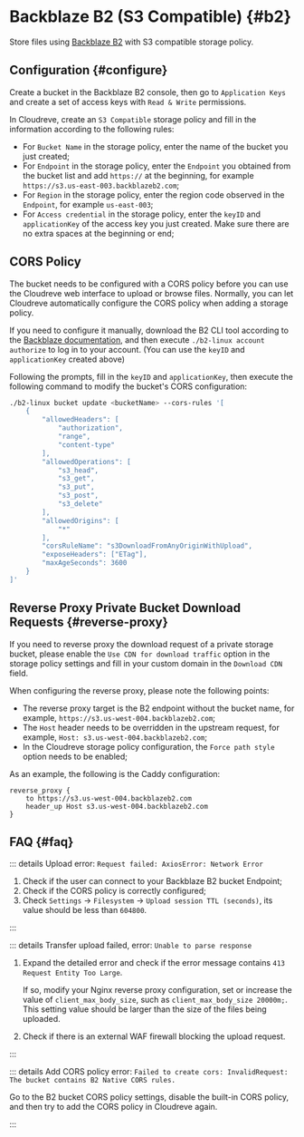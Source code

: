 # Backblaze B2 (S3 Compatible) {#b2}

Store files using [Backblaze B2](https://www.backblaze.com/b2/cloud-storage-pricing.html) with S3 compatible storage policy.

## Configuration {#configure}

Create a bucket in the Backblaze B2 console, then go to `Application Keys` and create a set of access keys with `Read & Write` permissions.

In Cloudreve, create an `S3 Compatible` storage policy and fill in the information according to the following rules:

- For `Bucket Name` in the storage policy, enter the name of the bucket you just created;
- For `Endpoint` in the storage policy, enter the `Endpoint` you obtained from the bucket list and add `https://` at the beginning, for example `https://s3.us-east-003.backblazeb2.com`;
- For `Region` in the storage policy, enter the region code observed in the `Endpoint`, for example `us-east-003`;
- For `Access credential` in the storage policy, enter the `keyID` and `applicationKey` of the access key you just created. Make sure there are no extra spaces at the beginning or end;

## CORS Policy

The bucket needs to be configured with a CORS policy before you can use the Cloudreve web interface to upload or browse files. Normally, you can let Cloudreve automatically configure the CORS policy when adding a storage policy.

If you need to configure it manually, download the B2 CLI tool according to the [Backblaze documentation](https://www.backblaze.com/docs/cloud-storage-command-line-tools), and then execute `./b2-linux account authorize` to log in to your account. (You can use the `keyID` and `applicationKey` created above)

Following the prompts, fill in the `keyID` and `applicationKey`, then execute the following command to modify the bucket's CORS configuration:

```bash
./b2-linux bucket update <bucketName> --cors-rules '[
    {
        "allowedHeaders": [
            "authorization",
            "range",
            "content-type"
        ],
        "allowedOperations": [
            "s3_head",
            "s3_get",
            "s3_put",
            "s3_post",
            "s3_delete"
        ],
        "allowedOrigins": [
            "*"
        ],
        "corsRuleName": "s3DownloadFromAnyOriginWithUpload",
        "exposeHeaders": ["ETag"],
        "maxAgeSeconds": 3600
    }
]'
```

## Reverse Proxy Private Bucket Download Requests {#reverse-proxy}

If you need to reverse proxy the download request of a private storage bucket, please enable the `Use CDN for download traffic` option in the storage policy settings and fill in your custom domain in the `Download CDN` field.

When configuring the reverse proxy, please note the following points:

- The reverse proxy target is the B2 endpoint without the bucket name, for example, `https://s3.us-west-004.backblazeb2.com`;
- The `Host` header needs to be overridden in the upstream request, for example, `Host: s3.us-west-004.backblazeb2.com`;
- In the Cloudreve storage policy configuration, the `Force path style` option needs to be enabled;

As an example, the following is the Caddy configuration:

```text
reverse_proxy {
    to https://s3.us-west-004.backblazeb2.com
    header_up Host s3.us-west-004.backblazeb2.com
}
```

## FAQ {#faq}

::: details Upload error: `Request failed: AxiosError: Network Error`

1. Check if the user can connect to your Backblaze B2 bucket Endpoint;
2. Check if the CORS policy is correctly configured;
3. Check `Settings` -> `Filesystem` -> `Upload session TTL (seconds)`, its value should be less than `604800`.

:::

::: details Transfer upload failed, error: `Unable to parse response`

1. Expand the detailed error and check if the error message contains `413 Request Entity Too Large`.

   If so, modify your Nginx reverse proxy configuration, set or increase the value of `client_max_body_size`, such as `client_max_body_size 20000m;`. This setting value should be larger than the size of the files being uploaded.

2. Check if there is an external WAF firewall blocking the upload request.

:::

::: details Add CORS policy error: `Failed to create cors: InvalidRequest: The bucket contains B2 Native CORS rules.`

Go to the B2 bucket CORS policy settings, disable the built-in CORS policy, and then try to add the CORS policy in Cloudreve again.

:::
